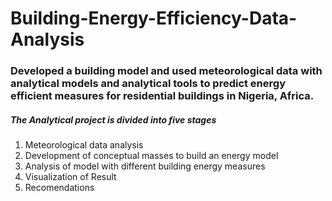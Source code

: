 # Building-Energy-Efficiency-Data-Analysis
### Developed a building model and used meteorological data with analytical models and analytical tools to predict energy efficient measures for residential buildings in Nigeria, Africa.

##### The Analytical project is divided into five stages 
1.	Meteorological data analysis
2.  Development of conceptual masses to build an energy model 
3.  Analysis of model with different building energy measures 
4.  Visualization of Result 
5.  Recomendations 
